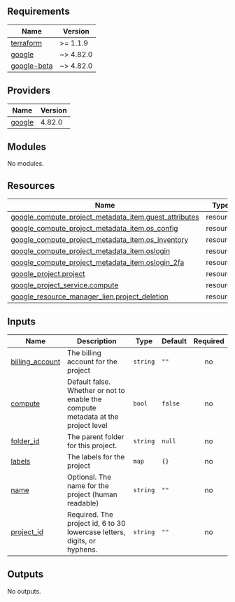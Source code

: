 <!-- BEGIN_TF_DOCS -->
## Requirements

| Name | Version |
|------|---------|
| <a name="requirement_terraform"></a> [terraform](#requirement\_terraform) | >= 1.1.9 |
| <a name="requirement_google"></a> [google](#requirement\_google) | ~> 4.82.0 |
| <a name="requirement_google-beta"></a> [google-beta](#requirement\_google-beta) | ~> 4.82.0 |

## Providers

| Name | Version |
|------|---------|
| <a name="provider_google"></a> [google](#provider\_google) | 4.82.0 |

## Modules

No modules.

## Resources

| Name | Type |
|------|------|
| [google_compute_project_metadata_item.guest_attributes](https://registry.terraform.io/providers/hashicorp/google/latest/docs/resources/compute_project_metadata_item) | resource |
| [google_compute_project_metadata_item.os_config](https://registry.terraform.io/providers/hashicorp/google/latest/docs/resources/compute_project_metadata_item) | resource |
| [google_compute_project_metadata_item.os_inventory](https://registry.terraform.io/providers/hashicorp/google/latest/docs/resources/compute_project_metadata_item) | resource |
| [google_compute_project_metadata_item.oslogin](https://registry.terraform.io/providers/hashicorp/google/latest/docs/resources/compute_project_metadata_item) | resource |
| [google_compute_project_metadata_item.oslogin_2fa](https://registry.terraform.io/providers/hashicorp/google/latest/docs/resources/compute_project_metadata_item) | resource |
| [google_project.project](https://registry.terraform.io/providers/hashicorp/google/latest/docs/resources/project) | resource |
| [google_project_service.compute](https://registry.terraform.io/providers/hashicorp/google/latest/docs/resources/project_service) | resource |
| [google_resource_manager_lien.project_deletion](https://registry.terraform.io/providers/hashicorp/google/latest/docs/resources/resource_manager_lien) | resource |

## Inputs

| Name | Description | Type | Default | Required |
|------|-------------|------|---------|:--------:|
| <a name="input_billing_account"></a> [billing\_account](#input\_billing\_account) | The billing account for the project | `string` | `""` | no |
| <a name="input_compute"></a> [compute](#input\_compute) | Default false. Whether or not to enable the compute metadata at the project level | `bool` | `false` | no |
| <a name="input_folder_id"></a> [folder\_id](#input\_folder\_id) | The parent folder for this project. | `string` | `null` | no |
| <a name="input_labels"></a> [labels](#input\_labels) | The labels for the project | `map` | `{}` | no |
| <a name="input_name"></a> [name](#input\_name) | Optional. The name for the project (human readable) | `string` | `""` | no |
| <a name="input_project_id"></a> [project\_id](#input\_project\_id) | Required. The project id, 6 to 30 lowercase letters, digits, or hyphens. | `string` | `""` | no |

## Outputs

No outputs.
<!-- END_TF_DOCS -->